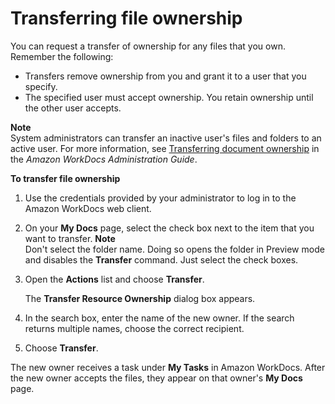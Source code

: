 # Transferring file ownership<a name="transfer-file"></a>

You can request a transfer of ownership for any files that you own\. Remember the following:
+ Transfers remove ownership from you and grant it to a user that you specify\.
+ The specified user must accept ownership\. You retain ownership until the other user accepts\.

**Note**  
System administrators can transfer an inactive user's files and folders to an active user\. For more information, see [Transferring document ownership](https://docs.aws.amazon.com/workdocs/latest/adminguide/transfer-docs.html) in the *Amazon WorkDocs Administration Guide*\.

**To transfer file ownership**

1. Use the credentials provided by your administrator to log in to the Amazon WorkDocs web client\.

1. On your **My Docs** page, select the check box next to the item that you want to transfer\.
**Note**  
Don't select the folder name\. Doing so opens the folder in Preview mode and disables the **Transfer** command\. Just select the check boxes\.

1. Open the **Actions** list and choose **Transfer**\.

   The **Transfer Resource Ownership** dialog box appears\.

1. In the search box, enter the name of the new owner\. If the search returns multiple names, choose the correct recipient\.

1. Choose **Transfer**\.

The new owner receives a task under **My Tasks** in Amazon WorkDocs\. After the new owner accepts the files, they appear on that owner's **My Docs** page\.